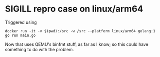 # SIGILL repro case on linux/arm64

Triggered using

    docker run -it -v $(pwd):/src -w /src --platform linux/arm64 golang:1 go run main.go

Now that uses QEMU's binfmt stuff, as far as I know; so this could have something to
do with the problem.
